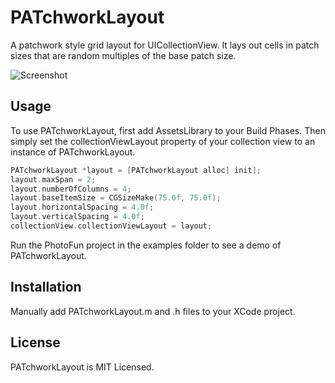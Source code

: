 PATchworkLayout
===============

A patchwork style grid layout for UICollectionView. It lays out cells in patch sizes that are random multiples of the base patch size.

![Screenshot](https://raw.github.com/pdesantis/PATchworkLayout/master/screenshot.jpg)

Usage
-----
To use PATchworkLayout, first add AssetsLibrary to your Build Phases. Then simply set the collectionViewLayout property of your collection view to an instance of PATchworkLayout.

```objectivec
PATchworkLayout *layout = [PATchworkLayout alloc] init];
layout.maxSpan = 2;
layout.numberOfColumns = 4;
layout.baseItemSize = CGSizeMake(75.0f, 75.0f);
layout.horizontalSpacing = 4.0f;
layout.verticalSpacing = 4.0f;
collectionView.collectionViewLayout = layout;
```

Run the PhotoFun project in the examples folder to see a demo of PATchworkLayout.

Installation
-----
Manually add PATchworkLayout.m and .h files to your XCode project.

License
-----
PATchworkLayout is MIT Licensed.